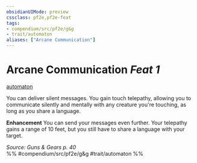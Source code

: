 ```yaml
---
obsidianUIMode: preview
cssclass: pf2e,pf2e-feat
tags:
- compendium/src/pf2e/g&g
- trait/automaton
aliases: ["Arcane Communication"]
---
```

# Arcane Communication  *Feat 1*  
[automaton](automaton-g-g.md "Automaton Ancestry & Heritage Trait")  


You can deliver silent messages. You gain touch telepathy, allowing you to communicate silently and mentally with any creature you're touching, as long as you share a language.

**Enhancement** You can send your messages even further. Your telepathy gains a range of 10 feet, but you still have to share a language with your target.

*Source: Guns & Gears p. 40*  
%% #compendium/src/pf2e/g&g #trait/automaton %%